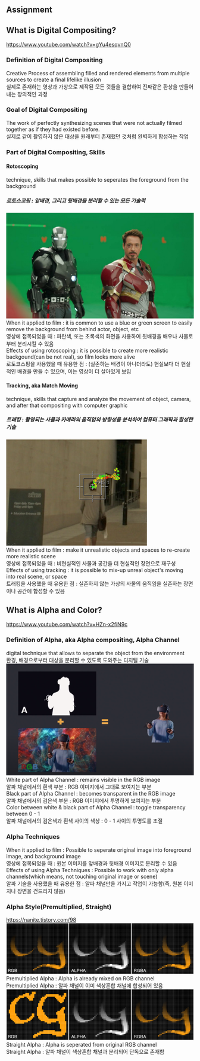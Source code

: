 ## Assignment
## What is Digital Compositing?  
https://www.youtube.com/watch?v=gYu4esqvnQ0

### Definition of Digital Compositing  
Creative Process of assembling filled and rendered elements from multiple sources to create a final lifelike illusion  
실제로 존재하는 영상과 가상으로 제작된 모든 것들을 결합하여 진짜같은 환상을 만들어내는 창의적인 과정  

### Goal of Digital Compositing  
The work of perfectly synthesizing scenes that were not actually filmed together as if they had existed before.  
실제로 같이 촬영하지 않은 대상을 원래부터 존재했던 것처럼 완벽하게 합성하는 작업  

### Part of Digital Compositing, Skills  
#### Rotoscoping  
technique, skills that makes possible to seperates the foreground from the background  
##### 로토스코핑 : 앞배경, 그리고 뒷배경을 분리할 수 있는 모든 기술력  
![Rotoscoping](https://github.com/fanxysonaka/2D-Digital-Compositing/blob/master/Week%203/Rotoscoping.jpg?raw=true)  
When it applied to film : it is common to use a blue or green screen to easily remove the background from behind actor, object, etc  
영상에 접목되었을 때 : 파란색, 또는 초록색의 화면을 사용하여 뒷배경을 배우나 사물로부터 분리시킬 수 있음  
Effects of using rotoscoping : it is possible to create more realistic backgound(can be not real), so film looks more alive  
로토코스핑을 사용했을 때 유용한 점 : (실존하는 배경이 아니더라도) 현실보다 더 현실적인 배경을 만들 수 있으며, 이는 영상이 더 살아있게 보임  

#### Tracking, aka Match Moving   
technique, skills that capture and analyze the movement of object, camera, and after that compositing with computer graphic  
##### 트래킹 : 촬영되는 사물과 카메라의 움직임의 방향성을 분석하여 컴퓨터 그래픽과 합성한 기술  
![Tracking](https://github.com/fanxysonaka/2D-Digital-Compositing/blob/master/Week%203/Tracking.png?raw=true)  
When it applied to film : make it unrealistic objects and spaces to re-create more realistic scene  
영상에 접목되었을 때 : 비현실적인 사물과 공간을 더 현실적인 장면으로 재구성  
Effects of using tracking : it is possible to mix-up unreal object's moving into real scene, or space  
트래킹을 사용했을 때 유용한 점 : 실존하지 않는 가상의 사물의 움직임을 실존하는 장면이나 공간에 합성할 수 있음  


## What is Alpha and Color?  
https://www.youtube.com/watch?v=HZn-x2fiN9c  

### Definition of Alpha, aka Alpha compositing, Alpha Channel  
digital technique that allows to separate the object from the environment  
환경, 배경으로부터 대상을 분리할 수 있도록 도와주는 디지털 기술  
![Alpha](https://github.com/fanxysonaka/2D-Digital-Compositing/blob/master/Week%203/Alpha.png?raw=true)  
White part of Alpha Channel : remains visible in the RGB image  
알파 채널에서의 흰색 부분 : RGB 이미지에서 그대로 보여지는 부분  
Black part of Alpha Channel : becomes transparent in the RGB image  
알파 채널에서의 검은색 부분 : RGB 이미지에서 투명하게 보여지는 부분  
Color between white & black part of Alpha Channel : toggle transparency between 0 - 1  
알파 채널에서의 검은색과 흰색 사이의 색상 : 0 - 1 사이의 투명도를 조절  

### Alpha Techniques  
When it applied to film : Possible to seperate original image into foreground image, and background image   
영상에 접목되었을 때 : 원본 이미지를 앞배경과 뒷배경 이미지로 분리할 수 있음  
Effects of using Alpha Techniques : Possible to work with only alpha channels(which means, not touching original image or scene)  
알파 기술을 사용했을 때 유용한 점 : 알파 채널만을 가지고 작업이 가능함(즉, 원본 이미지나 장면을 건드리지 않음)  

### Alpha Style(Premultiplied, Straight)    
https://nanite.tistory.com/98  
![Premultiplied](https://github.com/fanxysonaka/2D-Digital-Compositing/blob/master/Week%203/Premultiplied.png?raw=true)  
Premultiplied Alpha : Alpha is already mixed on RGB channel  
Premultiplied Alpha : 알파 채널이 이미 색상혼합 채널에 합성되어 있음  
![Straight](https://github.com/fanxysonaka/2D-Digital-Compositing/blob/master/Week%203/Straight.png?raw=true)  
Straight Alpha : Alpha is seperated from original RGB channel  
Straight Alpha : 알파 채널이 색상혼합 채널과 분리되어 단독으로 존재함  
